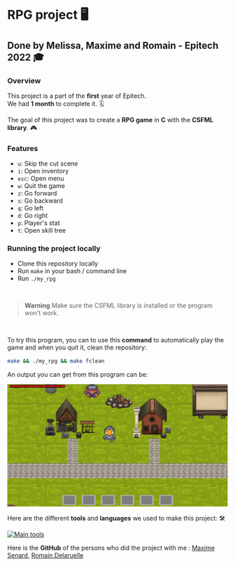 # RPG project :desktop_computer:

## Done by Melissa, Maxime and Romain - Epitech 2022 :mortar_board:

### Overview

This project is a part of the **first** year of Epitech. <br>
We had **1 month** to complete it. :spiral_calendar: <br>

The goal of this project was to create a **RPG game** in **C** with the **CSFML library**. :video_game:<br>

### Features

* `u`: Skip the cut scene
* `i`: Open inventory
* `esc`: Open menu
* `w`: Quit the game
* `z`: Go forward
* `s`: Go backward
* `q`: Go left
* `d`: Go right
* `p`: Player's stat
* `t`: Open skill tree

### Running the project locally

* Clone this repository locally
* Run `make` in your bash / command line
* Run `./my_rpg` <br>

<br>

> **Warning**
> Make sure the CSFML library is installed or the program won't work.

<br>

To try this program, you can to use this **command** to automatically play the game and when you quit it, clean the repository: <br>

```bash
make && ./my_rpg && make fclean
```

An output you can get from this program can be:

![gameplay.png](assets/screenshot_game.png)

Here are the different **tools** and **languages** we used to make this project: :hammer_and_wrench:

[![Main tools](https://skillicons.dev/icons?i=c,vscode,github,md&perline=9)](https://github.com/tandpfun/skill-icons)

Here is the **GitHub** of the persons who did the project with me : [Maxime Senard](https://github.com/RedCommand), [Romain Delaruelle](https://github.com/FiirePirate)
